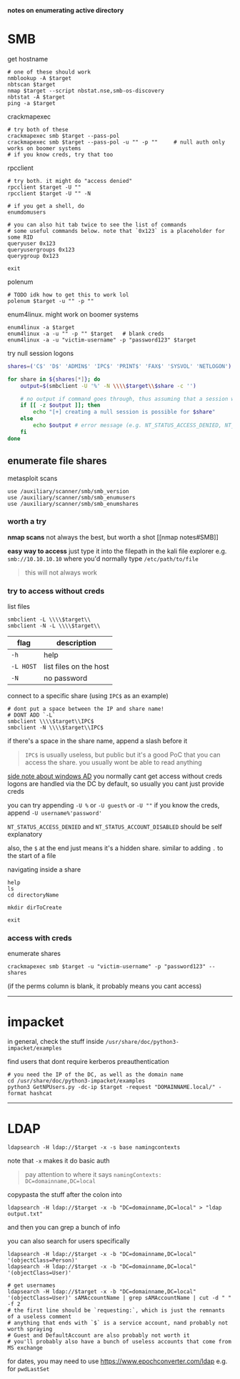 **notes on enumerating active directory**




# SMB

get hostname
```shell
# one of these should work
nmblookup -A $target
nbtscan $target
nmap $target --script nbstat.nse,smb-os-discovery
nbtstat -A $target
ping -a $target
```

crackmapexec
```shell
# try both of these
crackmapexec smb $target --pass-pol
crackmapexec smb $target --pass-pol -u "" -p ""     # null auth only works on boomer systems
# if you know creds, try that too
```


rpcclient
```shell
# try both. it might do "access denied"
rpcclient $target -U ""
rpcclient $target -U "" -N

# if you get a shell, do
enumdomusers

# you can also hit tab twice to see the list of commands
# some useful commands below. note that `0x123` is a placeholder for some RID
queryuser 0x123
queryusergroups 0x123
querygroup 0x123

exit
```


polenum
```shell
# TODO idk how to get this to work lol
polenum $target -u "" -p ""
```


enum4linux. might work on boomer systems
```
enum4linux -a $target
enum4linux -a -u "" -p "" $target   # blank creds
enum4linux -a -u "victim-username" -p "password123" $target
```




try null session logons
```bash
shares=('C$' 'D$' 'ADMIN$' 'IPC$' 'PRINT$' 'FAX$' 'SYSVOL' 'NETLOGON')

for share in ${shares[*]}; do
    output=$(smbclient -U '%' -N \\\\$target\\$share -c '')

    # no output if command goes through, thus assuming that a session was created
    if [[ -z $output ]]; then
        echo "[+] creating a null session is possible for $share"
    else
        echo $output # error message (e.g. NT_STATUS_ACCESS_DENIED, NT_STATUS_BAD_NETWORK_NAME)
    fi
done
```




## enumerate file shares

metasploit scans
```
use /auxiliary/scanner/smb/smb_version
use /auxiliary/scanner/smb/smb_enumusers
use /auxiliary/scanner/smb/smb_enumshares
```




### worth a try

**nmap scans**
not always the best, but worth a shot
[[nmap notes#SMB]]


**easy way to access**
just type it into the filepath in the kali file explorer
e.g. `smb://10.10.10.10` where you'd normally type `/etc/path/to/file`
> this will not always work




### try to access without creds

list files
```shell
smbclient -L \\\\$target\\
smbclient -N -L \\\\$target\\
```

| flag      | description            |
| --------- | ---------------------- |
| `-h`      | help                   |
| `-L HOST` | list files on the host |
| `-N`      | no password            |




connect to a specific share (using `IPC$` as an example)
```shell
# dont put a space between the IP and share name!
# DONT ADD `-L`
smbclient \\\\$target\\IPC$
smbclient -N \\\\$target\\IPC$
```

if there's a space in the share name, append a slash before it

> `IPC$` is usually useless, but public
> but it's a good PoC that you can access the share. you usually wont be able to read anything


<u>side note about windows AD</u>
you normally cant get access without creds
logons are handled via the DC by default, so usually you cant just provide creds

you can try appending `-U %` or `-U guest%` or `-U ""`
if you know the creds, append `-U username%'password'`

`NT_STATUS_ACCESS_DENIED` and `NT_STATUS_ACCOUNT_DISABLED` should be self explanatory

also, the `$` at the end just means it's a hidden share. similar to adding `.` to the start of a file




navigating inside a share
```shell
help
ls
cd directoryName

mkdir dirToCreate

exit
```




### access with creds

enumerate shares
```shell
crackmapexec smb $target -u "victim-username" -p "password123" --shares
```
(if the perms column is blank, it probably means you cant access)




--------------------------------------------------------------------------------




# impacket

in general, check the stuff inside `/usr/share/doc/python3-impacket/examples`

find users that dont require kerberos preauthentication
```shell
# you need the IP of the DC, as well as the domain name
cd /usr/share/doc/python3-impacket/examples
python3 GetNPUsers.py -dc-ip $target -request "DOMAINNAME.local/" -format hashcat
```




--------------------------------------------------------------------------------




# LDAP

```shell
ldapsearch -H ldap://$target -x -s base namingcontexts
```

note that `-x` makes it do basic auth

> pay attention to where it says `namingContexts: DC=domainname,DC=local`

copypasta the stuff after the colon into
```shell
ldapsearch -H ldap://$target -x -b "DC=domainname,DC=local" > "ldap output.txt"
```

and then you can grep a bunch of info

you can also search for users specifically
```shell
ldapsearch -H ldap://$target -x -b "DC=domainname,DC=local" '(objectClass=Person)'
ldapsearch -H ldap://$target -x -b "DC=domainname,DC=local" '(objectClass=User)'

# get usernames
ldapsearch -H ldap://$target -x -b "DC=domainname,DC=local" '(objectClass=User)' sAMAccountName | grep sAMAccountName | cut -d " " -f 2
# the first line should be `requesting:`, which is just the remnants of a useless comment
# anything that ends with `$` is a service account, nand probably not worth spraying
# Guest and DefaultAccount are also probably not worth it
# you'll probably also have a bunch of useless accounts that come from MS exchange
```

for dates, you may need to use https://www.epochconverter.com/ldap
e.g. for `pwdLastSet`


